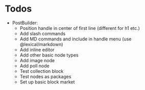 # Todos

- PostBuilder:
  - Position handle in center of first line (different for h1 etc.)
  - Add slash commands
  - Add MD commands and include in handle menu (use @lexical/markdown)
  - Add inline editor
  - Add other basic node types
  - Add image node
  - Add poll node
  - Test collection block
  - Test nodes as packages
  - Set up basic block market
